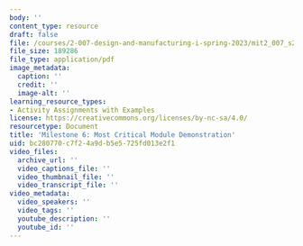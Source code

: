 ```yaml
---
body: ''
content_type: resource
draft: false
file: /courses/2-007-design-and-manufacturing-i-spring-2023/mit2_007_s23_ms06.pdf
file_size: 189286
file_type: application/pdf
image_metadata:
  caption: ''
  credit: ''
  image-alt: ''
learning_resource_types:
- Activity Assignments with Examples
license: https://creativecommons.org/licenses/by-nc-sa/4.0/
resourcetype: Document
title: 'Milestone 6: Most Critical Module Demonstration'
uid: bc280770-c7f2-4a9d-b5e5-725fd013e2f1
video_files:
  archive_url: ''
  video_captions_file: ''
  video_thumbnail_file: ''
  video_transcript_file: ''
video_metadata:
  video_speakers: ''
  video_tags: ''
  youtube_description: ''
  youtube_id: ''
---
```

